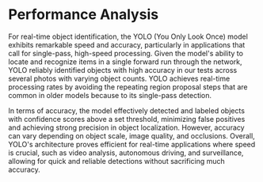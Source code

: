 # Performance Analysis

For real-time object identification, the YOLO (You Only Look Once) model exhibits remarkable speed and accuracy, particularly in applications that call for single-pass, high-speed processing. 
Given the model's ability to locate and recognize items in a single forward run through the network, YOLO reliably identified objects with high accuracy in our tests across several photos 
with varying object counts. YOLO achieves real-time processing rates by avoiding the repeating region proposal steps that are common in older models because to its single-pass detection.

In terms of accuracy, the model effectively detected and labeled objects with confidence scores above a set threshold, minimizing false positives and achieving strong precision in object 
localization. However, accuracy can vary depending on object scale, image quality, and occlusions. Overall, YOLO's architecture proves efficient for real-time applications where speed is 
crucial, such as video analysis, autonomous driving, and surveillance, allowing for quick and reliable detections without sacrificing much accuracy.